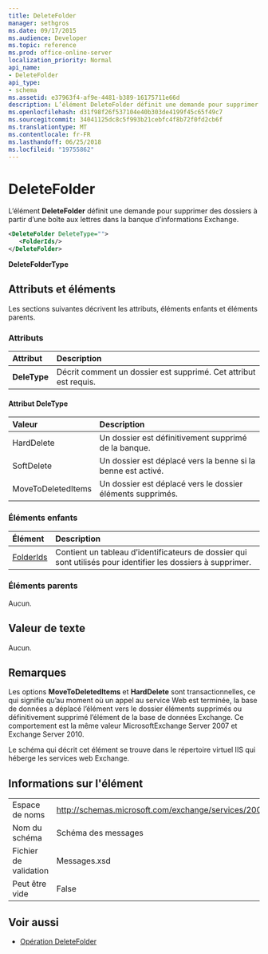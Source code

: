 ```yaml
---
title: DeleteFolder
manager: sethgros
ms.date: 09/17/2015
ms.audience: Developer
ms.topic: reference
ms.prod: office-online-server
localization_priority: Normal
api_name:
- DeleteFolder
api_type:
- schema
ms.assetid: e37963f4-af9e-4481-b389-16175711e66d
description: L’élément DeleteFolder définit une demande pour supprimer des dossiers à partir d’une boîte aux lettres dans la banque d’informations Exchange.
ms.openlocfilehash: d31f98f26f537104e40b303de4199f45c65f49c7
ms.sourcegitcommit: 34041125dc8c5f993b21cebfc4f8b72f0fd2cb6f
ms.translationtype: MT
ms.contentlocale: fr-FR
ms.lasthandoff: 06/25/2018
ms.locfileid: "19755862"
---
```

# <a name="deletefolder"></a>DeleteFolder

L’élément **DeleteFolder** définit une demande pour supprimer des dossiers à partir d’une boîte aux lettres dans la banque d’informations Exchange. 
  
```XML
<DeleteFolder DeleteType="">
   <FolderIds/>
</DeleteFolder>
```

 **DeleteFolderType**
## <a name="attributes-and-elements"></a>Attributs et éléments

Les sections suivantes décrivent les attributs, éléments enfants et éléments parents.
  
### <a name="attributes"></a>Attributs

|**Attribut**|**Description**|
|:-----|:-----|
|**DeleType** <br/> |Décrit comment un dossier est supprimé. Cet attribut est requis.  <br/> |
   
#### <a name="deletetype-attribute"></a>Attribut DeleType

|**Valeur**|**Description**|
|:-----|:-----|
|HardDelete  <br/> |Un dossier est définitivement supprimé de la banque.  <br/> |
|SoftDelete  <br/> |Un dossier est déplacé vers la benne si la benne est activé.  <br/> |
|MoveToDeletedItems  <br/> |Un dossier est déplacé vers le dossier éléments supprimés.  <br/> |
   
### <a name="child-elements"></a>Éléments enfants

|**Élément**|**Description**|
|:-----|:-----|
|[FolderIds](folderids.md) <br/> |Contient un tableau d’identificateurs de dossier qui sont utilisés pour identifier les dossiers à supprimer.  <br/> |
   
### <a name="parent-elements"></a>Éléments parents

Aucun.
  
## <a name="text-value"></a>Valeur de texte

Aucun.
  
## <a name="remarks"></a>Remarques

Les options **MoveToDeletedItems** et **HardDelete** sont transactionnelles, ce qui signifie qu’au moment où un appel au service Web est terminée, la base de données a déplacé l’élément vers le dossier éléments supprimés ou définitivement supprimé l’élément de la base de données Exchange. Ce comportement est la même valeur MicrosoftExchange Server 2007 et Exchange Server 2010. 
  
Le schéma qui décrit cet élément se trouve dans le répertoire virtuel IIS qui héberge les services web Exchange.
  
## <a name="element-information"></a>Informations sur l'élément

|||
|:-----|:-----|
|Espace de noms  <br/> |http://schemas.microsoft.com/exchange/services/2006/messages  <br/> |
|Nom du schéma  <br/> |Schéma des messages  <br/> |
|Fichier de validation  <br/> |Messages.xsd  <br/> |
|Peut être vide  <br/> |False  <br/> |
   
## <a name="see-also"></a>Voir aussi

- [Opération DeleteFolder](deletefolder-operation.md)

